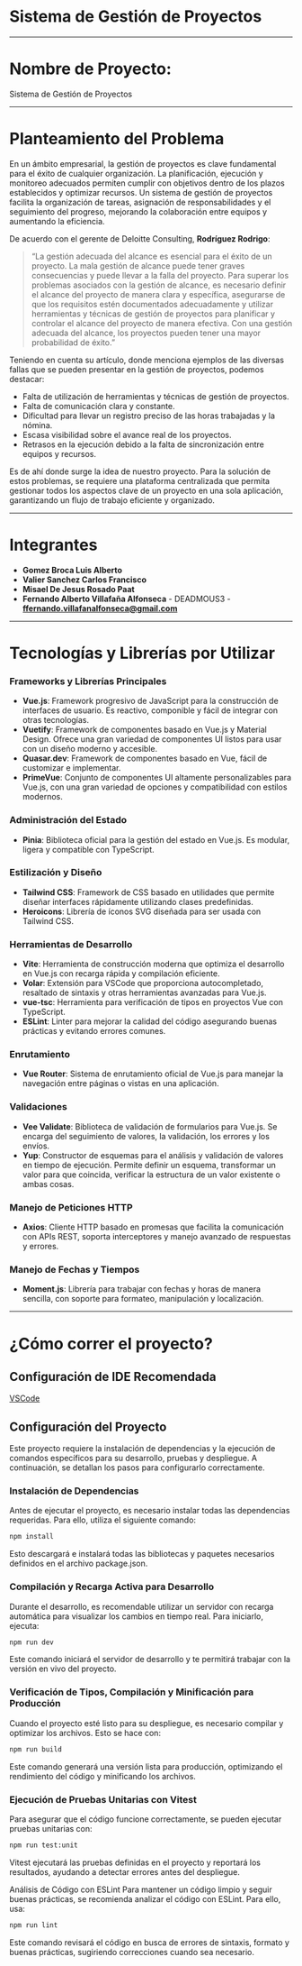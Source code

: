 # Sistema de Gestión de Proyectos

---

# Nombre de Proyecto: 
Sistema de Gestión de Proyectos

-------

# Planteamiento del Problema
En un ámbito empresarial, la gestión de proyectos es clave fundamental para el éxito de cualquier organización. La planificación, ejecución y monitoreo adecuados permiten cumplir con objetivos dentro de los plazos establecidos y optimizar recursos. Un sistema de gestión de proyectos facilita la organización de tareas, asignación de responsabilidades y el seguimiento del progreso, mejorando la colaboración entre equipos y aumentando la eficiencia.

De acuerdo con el gerente de Deloitte Consulting, **Rodríguez Rodrigo**:

> “La gestión adecuada del alcance es esencial para el éxito de un proyecto. La mala gestión de alcance puede tener graves consecuencias y puede llevar a la falla del proyecto. Para superar los problemas asociados con la gestión de alcance, es necesario definir el alcance del proyecto de manera clara y específica, asegurarse de que los requisitos estén documentados adecuadamente y utilizar herramientas y técnicas de gestión de proyectos para planificar y controlar el alcance del proyecto de manera efectiva. Con una gestión adecuada del alcance, los proyectos pueden tener una mayor probabilidad de éxito.”

Teniendo en cuenta su artículo, donde menciona ejemplos de las diversas fallas que se pueden presentar en la gestión de proyectos, podemos destacar:

- Falta de utilización de herramientas y técnicas de gestión de proyectos.
- Falta de comunicación clara y constante.
- Dificultad para llevar un registro preciso de las horas trabajadas y la nómina.
- Escasa visibilidad sobre el avance real de los proyectos.
- Retrasos en la ejecución debido a la falta de sincronización entre equipos y recursos.

Es de ahí donde surge la idea de nuestro proyecto. Para la solución de estos problemas, se requiere una plataforma centralizada que permita gestionar todos los aspectos clave de un proyecto en una sola aplicación, garantizando un flujo de trabajo eficiente y organizado.

---

# Integrantes

- **Gomez Broca Luis Alberto**
- **Valier Sanchez Carlos Francisco**
- **Misael De Jesus Rosado Paat**
- **Fernando Alberto Villafaña Alfonseca** - DEADMOUS3 - **ffernando.villafanalfonseca@gmail.com**


----
# Tecnologías y Librerías por Utilizar

### Frameworks y Librerías Principales

- **Vue.js**: Framework progresivo de JavaScript para la construcción de interfaces de usuario. Es reactivo, componible y fácil de integrar con otras tecnologías.
- **Vuetify**: Framework de componentes basado en Vue.js y Material Design. Ofrece una gran variedad de componentes UI listos para usar con un diseño moderno y accesible.
- **Quasar.dev**: Framework de componentes basado en Vue, fácil de customizar e implementar.
- **PrimeVue**: Conjunto de componentes UI altamente personalizables para Vue.js, con una gran variedad de opciones y compatibilidad con estilos modernos.

### Administración del Estado

- **Pinia**: Biblioteca oficial para la gestión del estado en Vue.js. Es modular, ligera y compatible con TypeScript.

### Estilización y Diseño

- **Tailwind CSS**: Framework de CSS basado en utilidades que permite diseñar interfaces rápidamente utilizando clases predefinidas.
- **Heroicons**: Librería de íconos SVG diseñada para ser usada con Tailwind CSS.

### Herramientas de Desarrollo

- **Vite**: Herramienta de construcción moderna que optimiza el desarrollo en Vue.js con recarga rápida y compilación eficiente.
- **Volar**: Extensión para VSCode que proporciona autocompletado, resaltado de sintaxis y otras herramientas avanzadas para Vue.js.
- **vue-tsc**: Herramienta para verificación de tipos en proyectos Vue con TypeScript.
- **ESLint**: Linter para mejorar la calidad del código asegurando buenas prácticas y evitando errores comunes.

### Enrutamiento

- **Vue Router**: Sistema de enrutamiento oficial de Vue.js para manejar la navegación entre páginas o vistas en una aplicación.

### Validaciones

- **Vee Validate**: Biblioteca de validación de formularios para Vue.js. Se encarga del seguimiento de valores, la validación, los errores y los envíos.
- **Yup**: Constructor de esquemas para el análisis y validación de valores en tiempo de ejecución. Permite definir un esquema, transformar un valor para que coincida, verificar la estructura de un valor existente o ambas cosas.

### Manejo de Peticiones HTTP

- **Axios**: Cliente HTTP basado en promesas que facilita la comunicación con APIs REST, soporta interceptores y manejo avanzado de respuestas y errores.

### Manejo de Fechas y Tiempos

- **Moment.js**: Librería para trabajar con fechas y horas de manera sencilla, con soporte para formateo, manipulación y localización.


-----

# ¿Cómo correr el proyecto?

## Configuración de IDE Recomendada

[VSCode](https://code.visualstudio.com/)

## Configuración del Proyecto

Este proyecto requiere la instalación de dependencias y la ejecución de comandos específicos para su desarrollo, pruebas y despliegue. A continuación, se detallan los pasos para configurarlo correctamente.

### Instalación de Dependencias

Antes de ejecutar el proyecto, es necesario instalar todas las dependencias requeridas. Para ello, utiliza el siguiente comando:

```sh
npm install
```

Esto descargará e instalará todas las bibliotecas y paquetes necesarios definidos en el archivo package.json.

### Compilación y Recarga Activa para Desarrollo
Durante el desarrollo, es recomendable utilizar un servidor con recarga automática para visualizar los cambios en tiempo real. Para iniciarlo, ejecuta:

```sh
npm run dev
```
Este comando iniciará el servidor de desarrollo y te permitirá trabajar con la versión en vivo del proyecto.

### Verificación de Tipos, Compilación y Minificación para Producción

Cuando el proyecto esté listo para su despliegue, es necesario compilar y optimizar los archivos. Esto se hace con:

```sh
npm run build
```

Este comando generará una versión lista para producción, optimizando el rendimiento del código y minificando los archivos.

### Ejecución de Pruebas Unitarias con Vitest
Para asegurar que el código funcione correctamente, se pueden ejecutar pruebas unitarias con:

```sh
npm run test:unit
```

Vitest ejecutará las pruebas definidas en el proyecto y reportará los resultados, ayudando a detectar errores antes del despliegue.

Análisis de Código con ESLint
Para mantener un código limpio y seguir buenas prácticas, se recomienda analizar el código con ESLint. Para ello, usa:

```sh
npm run lint
```

Este comando revisará el código en busca de errores de sintaxis, formato y buenas prácticas, sugiriendo correcciones cuando sea necesario.
